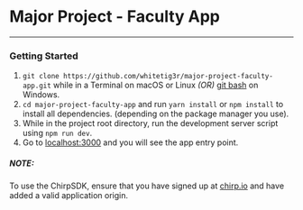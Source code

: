 # Major Project - Faculty App

----
### Getting Started
1. ```git clone https://github.com/whitetig3r/major-project-faculty-app.git```  while in a Terminal on macOS or Linux *(OR)* [git bash](https://gitforwindows.org/) on Windows.
2. `cd major-project-faculty-app` and run `yarn install` or `npm install` to install all dependencies. (depending on the package manager you use).
3. While in the project root directory, run the development server script using `npm run dev`.
4. Go to [localhost:3000](http://localhost:3000) and you will see the app entry point.

##### NOTE:
 To use the ChirpSDK, ensure that you have signed up at [chirp.io](https://chirp.io/) and have added a valid application origin. 